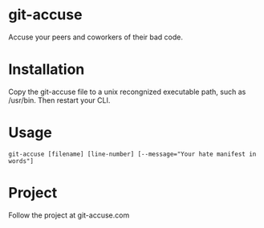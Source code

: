 git-accuse
==========

Accuse your peers and coworkers of their bad code.

Installation
============

Copy the git-accuse file to a unix recongnized executable path, such as /usr/bin. Then restart your CLI.

Usage
======

`git-accuse [filename] [line-number] [--message="Your hate manifest in words"]`

Project
=======

Follow the project at git-accuse.com
